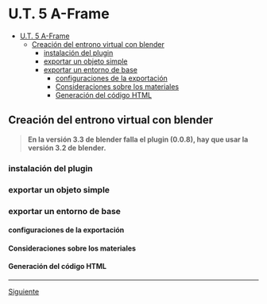 ﻿# U.T. 5 A-Frame
- [U.T. 5 A-Frame](#ut-5-a-frame)
  - [Creación del entrono virtual con blender](#creación-del-entrono-virtual-con-blender)
    - [instalación del plugin](#instalación-del-plugin)
    - [exportar un objeto simple](#exportar-un-objeto-simple)
    - [exportar un entorno de base](#exportar-un-entorno-de-base)
      - [configuraciones de la exportación](#configuraciones-de-la-exportación)
      - [Consideraciones sobre los materiales](#consideraciones-sobre-los-materiales)
      - [Generación del código HTML](#generación-del-código-html)



## Creación del entrono virtual con blender
>**En la versión 3.3 de blender falla el plugin (0.0.8), hay que usar la versión 3.2 de blender.**
### instalación del plugin
### exportar un objeto simple
### exportar un entorno de base
#### configuraciones de la exportación
#### Consideraciones sobre los materiales
#### Generación del código HTML


---
[Siguiente](ut_5_03.md)
